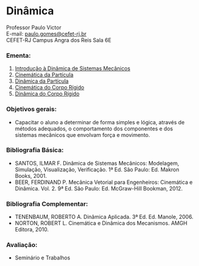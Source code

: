 # Dinâmica
Professor Paulo Victor <br>
E-mail: paulo.gomes@cefet-rj.br <br>
CEFET-RJ Campus Angra dos Reis Sala 6E


### Ementa:
1. [Introdução à Dinâmica de Sistemas Mecânicos](Din1.ipynb)
2. [Cinemática da Partícula](Din2.ipynb)
3. [Dinâmica da Partícula](Din3.ipynb)
4. [Cinemática do Corpo Rígido](Din4.ipynb)
5. [Dinâmica do Corpo Rígido](Din5.ipynb)

### Objetivos gerais:
* Capacitar o aluno a determinar de forma simples e lógica, através de métodos adequados, o comportamento dos componentes e dos sistemas mecânicos que envolvam força e movimento.

### Bibliografia Básica:
* SANTOS, ILMAR F. Dinâmica de Sistemas Mecânicos: Modelagem, Simulação, Visualização, Verificação.  1ª Ed. São Paulo: Ed. Makron Books, 2001.
* BEER, FERDINAND P. Mecânica Vetorial para Engenheiros: Cinemática e Dinâmica. Vol. 2. 9ª Ed. São Paulo: Ed. McGraw-Hill Bookman, 2012.

### Bibliografia Complementar:
* TENENBAUM, ROBERTO A. Dinâmica Aplicada. 3ª Ed. Ed. Manole, 2006. 
* NORTON, ROBERT L. Cinemática e Dinâmica dos Mecanismos. AMGH Editora, 2010.

### Avaliação:
* Seminário e Trabalhos

